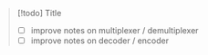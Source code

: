 

> [!todo] Title
> - [ ] improve notes on multiplexer / demultiplexer
>- [ ] improve notes on decoder / encoder




